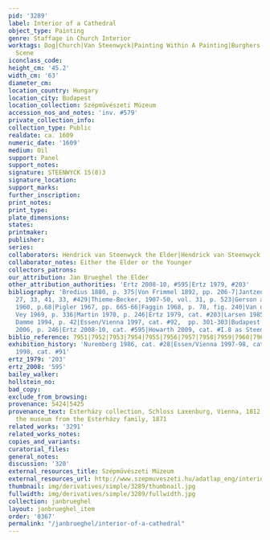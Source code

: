 ```yaml
---
pid: '3289'
label: Interior of a Cathedral
object_type: Painting
genre: Staffage in Church Interior
worktags: Dog|Church|Van Steenwyck|Painting Within A Painting|Burghers|Children|Interior
  Scene
iconclass_code:
height_cm: '45.2'
width_cm: '63'
diameter_cm:
location_country: Hungary
location_city: Budapest
location_collection: Szépművészeti Múzeum
accession_nos_and_notes: 'inv. #579'
private_collection_info:
collection_type: Public
realdate: ca. 1609
numeric_date: '1609'
medium: Oil
support: Panel
support_notes:
signature: STEENWYCK 15(8)3
signature_location:
support_marks:
further_inscription:
print_notes:
print_type:
plate_dimensions:
states:
printmaker:
publisher:
series:
collaborators: Hendrick van Steenwyck the Elder|Hendrick van Steenwyck the Younger
collaborator_notes: Either the Elder or the Younger
collectors_patrons:
our_attribution: Jan Brueghel the Elder
other_attribution_authorities: 'Ertz 2008-10, #595|Ertz 1979, #203'
bibliography: 'Bredius 1880, p. 375|Von Frimmel 1892, pp. 206-7|Jantzen 1910, pp.
  27, 33, 41, 33, #429|Thieme-Becker, 1907-50, vol. 31, p. 523|Gerson and ter Kuile
  1960, p.68|Pigler 1967, pp. 665-66|Faggin 1968, p. 78, fig. 240|Van der Osten &
  Vey 1969, p. 336|Martin 1970, p. 246|Ertz 1979, cat. #203|Larsen 1985, p. 70|Van
  Damme 1994, p. 42|Essen/Vienna 1997, cat. #92,  pp. 301-303|Budapest 2000, p. 160|Ambrosiana
  2006, p. 246|Ertz 2008-10, cat. #595|Howarth 2009, cat. #I.8 as Steenwyck the Elder'
biblio_reference: 7951|7952|7953|7954|7955|7956|7957|7958|7959|7960|7961|7962|7963
exhibition_history: 'Nuremberg 1986, cat. #28|Essen/Vienna 1997-98, cat. #92|Antwerp
  1998, cat. #91'
ertz_1979: '203'
ertz_2008: '595'
bailey_walker:
hollstein_no:
bad_copy:
exclude_from_browsing:
provenance: 5424|5425
provenance_text: Esterházy collection, Schloss Laxenburg, Vienna, 1812|Acquired by
  the museum from the Esterházy family, 1871
related_works: '3291'
related_works_notes:
copies_and_variants:
curatorial_files:
general_notes:
discussion: '320'
external_resources_title: Szépművészeti Múzeum
external_resources_url: http://www.szepmuveszeti.hu/adatlap_eng/interior_of_the_antwerp_cathedral_8898
thumbnail: img/derivatives/simple/3289/thumbnail.jpg
fullwidth: img/derivatives/simple/3289/fullwidth.jpg
collection: janbrueghel
layout: janbrueghel_item
order: '0367'
permalink: "/janbrueghel/interior-of-a-cathedral"
---
```

